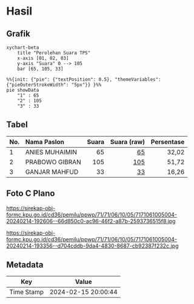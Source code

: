 # Hasil

## Grafik

```mermaid
xychart-beta
    title "Perolehan Suara TPS"
    x-axis [01, 02, 03]
    y-axis "Suara" 0 --> 105
    bar [65, 105, 33]
```

```mermaid
%%{init: {"pie": {"textPosition": 0.5}, "themeVariables": {"pieOuterStrokeWidth": "5px"}} }%%
pie showData
    "1" : 65
    "2" : 105
    "3" : 33
```

## Tabel

| No. | Nama Paslon    | Suara | Suara (raw) | Persentase |
|:--- |:-------------- | -----:| -----------:| ----------:|
| 1   | ANIES MUHAIMIN | 65    | [65][p-1]   | 32,02      |
| 2   | PRABOWO GIBRAN | 105   | [105][p-2]  | 51,72      |
| 3   | GANJAR MAHFUD  | 33    | [33][p-3]   | 16,26      |


[p-1]: https://github.com/gigit-pemilu/pemilu-2024-71-sulawesi-utara/blob/main/pilpres/hitung-suara/sub/71-sulawesi-utara/sub/71-kota-manado/sub/06-sario/sub/1005-titiwungan-utara/sub/004-tps/sub/paslon-1.txt
[p-2]: https://github.com/gigit-pemilu/pemilu-2024-71-sulawesi-utara/blob/main/pilpres/hitung-suara/sub/71-sulawesi-utara/sub/71-kota-manado/sub/06-sario/sub/1005-titiwungan-utara/sub/004-tps/sub/paslon-2.txt
[p-3]: https://github.com/gigit-pemilu/pemilu-2024-71-sulawesi-utara/blob/main/pilpres/hitung-suara/sub/71-sulawesi-utara/sub/71-kota-manado/sub/06-sario/sub/1005-titiwungan-utara/sub/004-tps/sub/paslon-3.txt

## Foto C Plano

https://sirekap-obj-formc.kpu.go.id/cd36/pemilu/ppwp/71/71/06/10/05/7171061005004-20240214-192606--66d850c0-ac96-46f2-a87b-2593736515f8.jpg

https://sirekap-obj-formc.kpu.go.id/cd36/pemilu/ppwp/71/71/06/10/05/7171061005004-20240214-193356--d704cddb-9da4-4830-8687-cb92387f232c.jpg


## Metadata

| Key        | Value               |
| ---------- | ------------------- |
| Time Stamp | 2024-02-15 20:00:44 |



